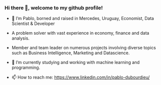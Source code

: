 ### Hi there 👋, welcome to my github profile!


- 🔭 I’m Pablo, borned and raised in Mercedes, Uruguay, Economist, Data Scientist & Developer
- A problem solver with vast experience in economy, finance and data analysis.
- Member and team leader on numerous projects involving diverse topics such as Business Intelligence, Marketing and Datascience.

- 🌱 I’m currently studying and working with machine learning and programming.
- 📫 How to reach me:   https://www.linkedin.com/in/pablo-dubourdieu/ 
